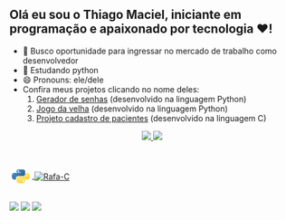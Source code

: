 ## Olá eu sou o Thiago Maciel, iniciante em programação e apaixonado por tecnologia ❤️!


- 🔭 Busco oportunidade para ingressar no mercado de trabalho como desenvolvedor
- 🌱 Estudando python
- 😄 Pronouns: ele/dele
- Confira meus projetos clicando no nome deles:
  1. [Gerador de senhas](https://github.com/thiago19maciel/Gerador-de-senhas-fortes) (desenvolvido na linguagem Python)
  2. [Jogo da velha](https://github.com/thiago19maciel/Gerador-de-senhas-fortes) (desenvolvido na linguagem Python)
  3. [Projeto cadastro de pacientes](https://github.com/thiago19maciel/Projeto-cadastro-pacientes) (desenvolvido na linguagem C)

<div align="center">
  <a href="https://github.com/thiago19maciel">
  <img height="140em" src="https://github-readme-stats.vercel.app/api?username=thiago19maciel&show_icons=true&theme=dracula&include_all_commits=true&count_private=true"/>
  <img height="140em" src="https://github-readme-stats.vercel.app/api/top-langs/?username=thiago19maciel&layout=compact&langs_count=8&theme=dracula"/>
</div>
  
 ##
  
<div style="display: inline_block"><br>
  <img align="center" alt="Rafa-Python" height="30" width="40" src="https://raw.githubusercontent.com/devicons/devicon/master/icons/python/python-original.svg">
  <img align="center" alt="Rafa-C" height="30" width="40" src="https://cdn.jsdelivr.net/gh/devicons/devicon/icons/c/c-original.svg" />

  
</div>
 
 ##
  
<div>
  <a href="https://instagram.com/thiagoeid" target="_blank"><img src="https://img.shields.io/badge/-Instagram-%23E4405F?style=for-the-badge&logo=instagram&logoColor=white" target="_blank"></a> 
  <a href = "mailto:fonterrada15@gmail.com"><img src="https://img.shields.io/badge/-Gmail-%23333?style=for-the-badge&logo=gmail&logoColor=white" target="_blank"></a>
  <a href="https://www.linkedin.com/in/thiago19maciel" target="_blank"><img src="https://img.shields.io/badge/-LinkedIn-%230077B5?style=for-the-badge&logo=linkedin&logoColor=white" target="_blank"></a>   
</div>
